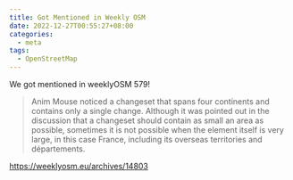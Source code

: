 ```yaml
---
title: Got Mentioned in Weekly OSM
date: 2022-12-27T00:55:27+08:00
categories:
  - meta
tags:
  - OpenStreetMap
---
```

We got mentioned in weeklyOSM 579!

> Anim Mouse noticed a changeset that spans four continents and contains only a single change.
> Although it was pointed out in the discussion that a changeset should contain as small an area as possible, sometimes it is not possible when the element itself is very large, in this case France, including its overseas territories and départements.

https://weeklyosm.eu/archives/14803